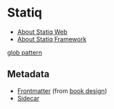 # Statiq

* [About Statiq Web](https://statiq.dev/web/)
* [About Statiq Framework](https://statiq.dev/framework/)


[glob pattern](https://en.wikipedia.org/wiki/Glob_(programming))

## Metadata

* [Frontmatter](https://jekyllrb.com/docs/front-matter/) (from [book design](https://en.wikipedia.org/wiki/Book_design#Front_matter))
* [Sidecar](https://en.wikipedia.org/wiki/Sidecar_file)
